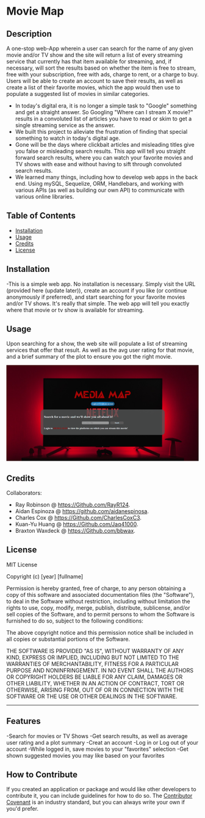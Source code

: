 # Movie Map

## Description

A one-stop web-App wherein a user can search for the name of any given movie and/or TV show and the site will return a list of every streaming service that currently has that item available for streaming, and, if necessary, will sort the results based on whether the item is free to stream, free with your subscription, free with ads, charge to rent, or a charge to buy. Users will be able to create an account to save their results, as well as create a list of their favorite movies, which the app would then use to populate a suggested list of movies in similar categories.

- In today's digital era, it is no longer a simple task to "Google" something and get a straight answer. So Googling "Where can I stream X movie?" results in a convoluted list of articles you have to read or skim to get a single streaming service as the answer.
- We built this project to alleviate the frustration of finding that special something to watch in today's digital age. 
- Gone will be the days where clickbait articles and misleading titles give you false or misleading search results. This app will tell you straight forward search results, where you can watch your favorite movies and TV shows with ease and without having to sift through convoluted search results.
- We learned many things, including how to develop web apps in the back end. Using mySQL, Sequelize, ORM, Handlebars, and working with various APIs (as well as building our own API) to communicate with various online libraries.

## Table of Contents

- [Installation](#installation)
- [Usage](#usage)
- [Credits](#credits)
- [License](#license)

## Installation

-This is a simple web app. No installation is necessary. Simply visit the URL (provided here (update later)), create an account if you like (or continue anonymously if preferred), and start searching for your favorite movies and/or TV shows. It's really that simple. The web app will tell you exactly where that movie or tv show is available for streaming.

## Usage

Upon searching for a show, the web site will populate a list of streaming services that offer that result. As well as the avg user rating for that movie, and a brief summary of the plot to ensure you got the right movie.

![Media Map](assets/images/mmscreenshot.png)

## Credits

Collaborators:
- Ray Robinson @ https://Github.com/RayR124.
- Aidan Espinoza @ https://github.com/aidanespinosa. 
- Charles Cox @ https://Github.com/CharlesCoxC3. 
- Kuan-Yu Huang @ https://Github.com/Jaq41000. 
- Braxton Waxdeck @ https://Github.com/bbwax. 

## License

MIT License

Copyright (c) [year] [fullname]

Permission is hereby granted, free of charge, to any person obtaining a copy
of this software and associated documentation files (the "Software"), to deal
in the Software without restriction, including without limitation the rights
to use, copy, modify, merge, publish, distribute, sublicense, and/or sell
copies of the Software, and to permit persons to whom the Software is
furnished to do so, subject to the following conditions:

The above copyright notice and this permission notice shall be included in all
copies or substantial portions of the Software.

THE SOFTWARE IS PROVIDED "AS IS", WITHOUT WARRANTY OF ANY KIND, EXPRESS OR
IMPLIED, INCLUDING BUT NOT LIMITED TO THE WARRANTIES OF MERCHANTABILITY,
FITNESS FOR A PARTICULAR PURPOSE AND NONINFRINGEMENT. IN NO EVENT SHALL THE
AUTHORS OR COPYRIGHT HOLDERS BE LIABLE FOR ANY CLAIM, DAMAGES OR OTHER
LIABILITY, WHETHER IN AN ACTION OF CONTRACT, TORT OR OTHERWISE, ARISING FROM,
OUT OF OR IN CONNECTION WITH THE SOFTWARE OR THE USE OR OTHER DEALINGS IN THE
SOFTWARE.

---

## Features

-Search for movies or TV Shows
-Get search results, as well as average user rating and a plot summary
-Creat an account
-Log in or Log out of your account
-While logged in, save movies to your "favorites" selection
-Get shown suggested movies you may like based on your favorites

## How to Contribute

If you created an application or package and would like other developers to contribute it, you can include guidelines for how to do so. The [Contributor Covenant](https://www.contributor-covenant.org/) is an industry standard, but you can always write your own if you'd prefer.
